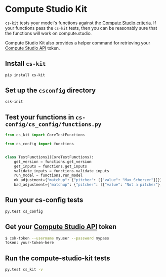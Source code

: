 # Compute Studio Kit

`cs-kit` tests your model's functions against the [Compute Studio criteria](https://docs.compute.studio/publish/functions/). If your functions pass the `cs-kit` tests, then you can be reasonably sure that the functions will work on compute.studio.

Compute Studio Kit also provides a helper command for retrieving your [Compute Studio API](https://docs.compute.studio/api/guide/) token.

## Install `cs-kit`

```bash
pip install cs-kit
```

## Set up the `csconfig` directory

```bash
csk-init
```

## Test your functions in `cs-config/cs_config/functions.py`

```python
from cs_kit import CoreTestFunctions

from cs_config import functions


class TestFunctions1(CoreTestFunctions):
    get_version = functions.get_version
    get_inputs = functions.get_inputs
    validate_inputs = functions.validate_inputs
    run_model = functions.run_model
    ok_adjustment={"matchup": {"pitcher": [{"value": "Max Scherzer"}]}}
    bad_adjustment={"matchup": {"pitcher": [{"value": "Not a pitcher"}]}}

```

## Run your cs-config tests

```bash
py.test cs_config
```

## Get your [Compute Studio API](https://docs.compute.studio/api/guide/) token

```bash
$ csk-token --username myuser --password mypass
Token: your-token-here
```

## Run the compute-studio-kit tests

```bash
py.test cs_kit -v
```
